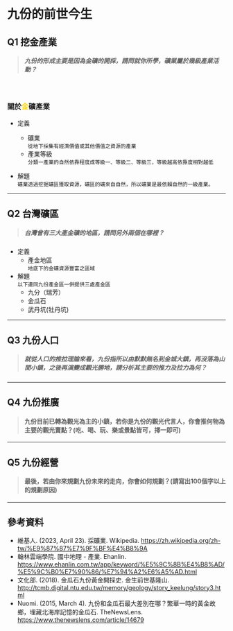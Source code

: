 九份的前世今生
===

## Q1 挖金產業 ##
> ##### 九份的形成主要是因為金礦的開採，請問就你所學，礦業屬於幾級產業活動？
<br/>

### 關於<span style="color:gold">金</span>礦產業
* 定義
    - 礦業<br/>
    ```從地下採集有經濟價值或其他價值之資源的產業```
    - 產業等級<br/>
    ```分類一產業的自然依靠程度成等級一、等級二、等級三，等級越高依靠度相對越低```

* 解題<br/>
```礦業透過挖掘礦區獲取資源，礦區的礦來自自然，所以礦業是最依賴自然的一級產業。```

***

## Q2 台灣礦區 ##
> ##### 台灣曾有三大產金礦的地區，請問另外兩個在哪裡？
* 定義
    - 產金地區<br/>
    ```地底下的金礦資源豐富之區域```
* 解題<br/>
```以下連同九份產金區一併提供三處產金區```
    - 九分（瑞芳）
    - 金瓜石
    - 武丹坑(牡丹坑)
***

## Q3 九份人口 ##
> ##### 就從人口的推拉理論來看，九份指所以由默默無名到金城大鎮，再沒落為山間小鎮，之後再演變成觀光勝地，請分析其主要的推力及拉力為何？

***

## Q4 九份推廣 ##
> #### 九份目前已轉為觀光為主的小鎮，若你是九份的觀光代言人，你會推何物為主要的觀光賣點？(吃、喝、玩、樂或景點皆可，擇一即可)

***

## Q5 九份經營 ##
> #### 最後，若由你來規劃九份未來的走向，你會如何規劃？(請寫出100個字以上的規劃原因)

***

## 參考資料 ##
- 維基人. (2023, April 23). 採礦業. Wikipedia. https://zh.wikipedia.org/zh-tw/%E9%87%87%E7%9F%BF%E4%B8%9A
- 翰林雲端學院. 國中地理 - 產業. Ehanlin. https://www.ehanlin.com.tw/app/keyword/%E5%9C%8B%E4%B8%AD/%E5%9C%B0%E7%90%86/%E7%94%A2%E6%A5%AD.html
- 文化部. (2018). 金瓜石九份黃金開採史. 金生前世基隆山. http://tcmb.digital.ntu.edu.tw/memory/geology/story_keelung/story3.html
- Nuomi. (2015, March 4). 九份和金瓜石最大差別在哪？繁華一時的黃金故鄉，埋藏北海岸記憶的金瓜石. TheNewsLens. https://www.thenewslens.com/article/14679
